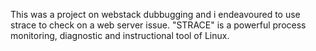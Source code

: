 This was a project on webstack dubbugging and i endeavoured to use strace to check on a web server issue. "STRACE" is a powerful process monitoring, diagnostic and instructional tool of Linux.
